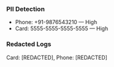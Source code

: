 ### PII Detection
- Phone: +91-9876543210 — High
- Card: 5555-5555-5555-5555 — High

### Redacted Logs
Card: [REDACTED], Phone: [REDACTED]
